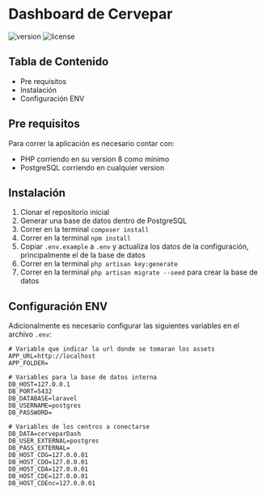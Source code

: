 # Dashboard de Cervepar

![version](https://img.shields.io/badge/version-1.0.0-blue.svg) 
![license](https://img.shields.io/badge/license-MIT-blue.svg)

## Tabla de Contenido
* Pre requisitos
* Instalación
* Configuración ENV

## Pre requisitos

Para correr la aplicación es necesario contar con:

 - PHP corriendo en su version 8 como mínimo
 - PostgreSQL corriendo en cualquier version


## Instalación
1. Clonar el repositorio inicial
2. Generar una base de datos dentro de PostgreSQL
3. Correr en la terminal `composer install`
4. Correr en la terminal `npm install`
5. Copiar `.env.example` a `.env` y actualiza los datos de la configuración, principalmente el de la base de datos
6. Correr en la terminal `php artisan key:generate`
7. Correr en la terminal `php artisan migrate --seed` para crear la base de datos

## Configuración ENV
Adicionalmente es necesario configurar las siguientes variables en el archivo `.env`:

    # Variable que indicar la url donde se tomaran los assets
    APP_URL=http://localhost
    APP_FOLDER=

    # Variables para la base de datos interna
    DB_HOST=127.0.0.1
    DB_PORT=5432
    DB_DATABASE=laravel
    DB_USERNAME=postgres
    DB_PASSWORD=

    # Variables de los centros a conectarse
    DB_DATA=cerveparDash
    DB_USER_EXTERNAL=postgres
    DB_PASS_EXTERNAL=
    DB_HOST_CDG=127.0.0.01
    DB_HOST_CDO=127.0.0.01
    DB_HOST_CDA=127.0.0.01
    DB_HOST_CDE=127.0.0.01
    DB_HOST_CDEnc=127.0.0.01
